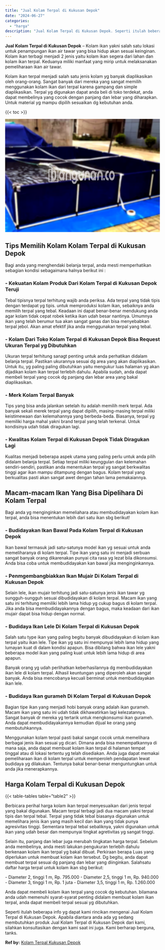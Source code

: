 ```yaml
---
title: "Jual Kolam Terpal di Kukusan Depok"
date: "2024-06-27"
categories: 
  - "harga"
description: "Jual Kolam Terpal di Kukusan Depok. Seperti itulah beberapa info yg dapat kami rincikan mengenai Jual Kolam Terpal di Kukusan Depok. Apabila diantara anda ad..."
---
```


**Jual Kolam Terpal di Kukusan Depok** – Kolam ikan yakni salah satu lokasi untuk penampungan ikan air tawar yang bisa hidup akan sesuai keinginan. Kolam ikan terbagi menjadi 2 jenis yaitu kolam ikan segera dari lahan dan kolam ikan terpal. Keduanya miliki manfaat yang mirip untuk melaksanakan pemeliharaan ikan air tawar.

Kolam ikan terpal menjadi salah satu jenis kolam yg banyak diaplikasikan oleh orang-orang. Sangat banyak dari mereka yang sangat memilih menggunakan kolam ikan dari terpal karena gampang dan simple diaplikasikan. Terpal yg digunakan dapat anda beli di toko terdekat, anda dapat membelinya yang cocok dengan panjang dan lebar yang diharapkan. Untuk material yg mampu dipilih sesuaikan dg kebutuhan anda.

{{< toc >}}

![Jual Kolam Terpal di Kukusan Depok](/images/jual-kolam-terpal-48.png)

## Tips Memilih Kolam Kolam Terpal di Kukusan Depok

Bagi anda yang menghendaki belanja terpal, anda mesti memperhatikan sebagian kondisi sebagaimana halnya berikut ini :

### \- Kekuatan Kolam Produk Dari Kolam Terpal di Kukusan Depok Teruji

Tebal tipisnya terpal terhitung wajib anda periksa. Ada terpal yang tidak tipis dengan terdapat yg tipis. untuk memproduksi kolam ikan, sebaiknya anda memilih terpal yang tebal. Keadaan ini dapat benar-benar mendukung anda agar kolam tidak cepat robek ketika ikan udah besar nantinya. Umumnya ikan yang telah berumur tua akan sangat ganas dan bisa menyebabkan terpal jebol. Akan amat efektif jika anda menggunakan terpal yang tebal.

### \- Kolam Dari Toko Kolam Terpal di Kukusan Depok Bisa Request Ukuran Terpal yg Dibutuhkan

Ukuran terpal terhitung sanagt penting untuk anda perhatikan didalam belanja terpal. Pastikan ukurannya sesuai dg area yang akan diaplikasikan. Untuk itu, yg paling paling dibutuhkan yaitu mengukur luas halaman yg akan dijadikan kolam ikan terpal terlebih dahulu. Apabila sudah, anda dapat membeli terpal yang cocok dg panjang dan lebar area yang bakal diaplikasikan.

### \- Merk Kolam Terpal Banyak

Tips yang bisa anda jalankan setelah itu adalah memilih merk terpal. Ada banyak sekali merek terpal yang dapat dipilih, masing-masing terpal miliki keistimewaan dan kelemahannya yang berbeda-beda. Biasanya, terpal yg memiliki harga mahal yakni brand terpal yang telah terkenal. Untuk kondisinya udah tidak diragukan lagi.

### \- Kwalitas Kolam Terpal di Kukusan Depok Tidak Diragukan Lagi

Kualitas menjadi beberapa aspek utama yang paling perlu untuk anda pilih didalam belanja terpal. Setiap terpal miliki keunggulan dan kelemahan sendiri-sendiri, pastikan anda menentukan terpal yg sangat berkwalitas tinggi agar ikan mampu ditampung dengan bagus. Kolam terpal yang berkualitas pasti akan sangat awet dengan tahan lama pemakaiannya.

## Macam-macam Ikan Yang Bisa Dipelihara Di Kolam Terpal

Bagi anda yg menginginkan memeliahara atau membudidayakan kolam ikan terpal, anda bisa menentukan lebih dari satu ikan sbg berikut!

### \- Budidayakan Ikan Bawal Pada Kolam Terpal di Kukusan Depok

Ikan bawal termasuk jadi satu-satunya model ikan yg sesuai untuk anda memeliharanya di kolam terpal. Tipe ikan yang satu ini menjadi serbuan sangat banyak orang dikarenakan punyai cita rasa yg lezat bila dikonsumsi. Anda bisa coba untuk membudidayakan kan bawal jika menginginkannya.

### \- Penmgembangbiakkan Ikan Mujair Di Kolam Terpal di Kukusan Depok

Selain lele, ikan mujair terhitung jadi satu-satunya jenis ikan tawar yg sungguh-sungguh sesuai dibudidayakan di kolam terpal. Macam ikan yang satu ini terhitung memiliki lebih lama hidup yg cukup bagus di kolam terpal. Jika anda bisa membudidayakannya dengan bagus, maka keadaan dari ikan mujair dapat bisa hidup dengan normal.

### \- Budidaya Ikan Lele Di Kolam Terpal di Kukusan Depok

Salah satu type ikan yang paling begitu banyak dibudidayakan di kolam ikan terpal yaitu ikan lele. Tipe ikan yg satu ini mempunyai lebih lama hidup yang lumayan kuat di dalam kondisi apapun. Bisa dibilang bahwa ikan lele yakni beberapa model ikan yang paling kuat untuk lebih lama hidup di area apapun.

Banyak orang yg udah perlihatkan keberhasilannya dg membudidayakan ikan lele di kolam terpal. Alhasil keuntungan yang diperoleh akan sangat banyak. Anda bisa mencobanya kecuali berminat untuk membudidayakan ikan lele.

### \- Budidaya Ikan gurameh Di Kolam Terpal di Kukusan Depok

Bagian tipe ikan yang menjadi hobi banyak orang adalah ikan gurameh. Macam ikan yang satu ini udah tidak dikhawatirkan lagi kelezatannya. Sangat banyak dr mereka yg tertarik untuk mengkonsumsi ikan gurameh. Anda dapat membudidayakannya kemudian dijual ke orang yang membutuhkannya.

Menggunakan kolam terpal pasti bakal sangat cocok untuk memelihara berbagai jenis ikan sesuai yg dicari. Dimana anda bisa menempatkannya di mana saja, anda dapat membuat kolam ikan terpal di halaman tempat tinggal atau di lokasi tertentu yg telah disediakan. Anda juga dapat memakai pemeliharaan ikan di kolam terpal untuk memperoleh pendapatan lewat budidaya yg dilakukan. Tentunya bakal benar-benar menguntungkan untuk anda jika menerapkannya.

## Harga Kolam Terpal di Kukusan Depok

{{< table-tables table="table2" >}}

Berbicara perihal harga kolam ikan terpal menyesuaikan dari jenis terpal yang bakal digunakan. Macam terpal terbagi jadi dua macam yakni terpal tipis dan terpal tebal. Terpal yang tidak tebal biasanya digunakan untuk memelihara jenis ikan yang masih kecil dan ikan yang tidak punya agresivitas tinggi. Sementara terpal tebal sebaliknya, yakni digunakan untuk ikan yang udah besar dan mempunyai tingkat agretivitas yg sangat tinggi.

Selain itu, panjang dan lebar juga merubah tingkatan harga terpal. Sebelum anda membelinya, anda mesti lakukan pengukuran terlebih dahulu berkenaan kolam ikan terpal yg bakal dibuat. Perkiraan berapa Luas yang diperlukan untuk membuat kolam ikan tersebut. Dg begitu, anda dapat membuat terpal sesuai dg panjang dan lebar yang diinginkan. Salahsatu daftar harga terpal untuk kolam ikan sbg berikut:

\- Diameter 2, tinggi 1 m, Rp. 795.000 - Diameter 2,5, tinggi 1 m, Rp. 940.000 - Diameter 3, tinggi 1 m, Rp. 1 juta - Diameter 3,5, tinggi 1 m, Rp. 1.260.000

Anda dapat membeli kolam ikan terpal yang cocok dg kebutuhan. bilamana anda udah memenuhi syarat-syarat penting didalam membuat kolam ikan terpal, anda dapat membeli terpal sesuai yg dibutuhkan.

Seperti itulah beberapa info yg dapat kami rincikan mengenai Jual Kolam Terpal di Kukusan Depok. Apabila diantara anda ada yg sedang membutuhkan produk Jual Kolam Terpal di Kukusan Depok dari kami, silahkan konsultasikan dengan kami saat ini juga. Kami berharap berguna, tanks.

**Ref by:** [Kolam Terpal Kukusan Depok](https://id.wikipedia.org/wiki/Kolam)
